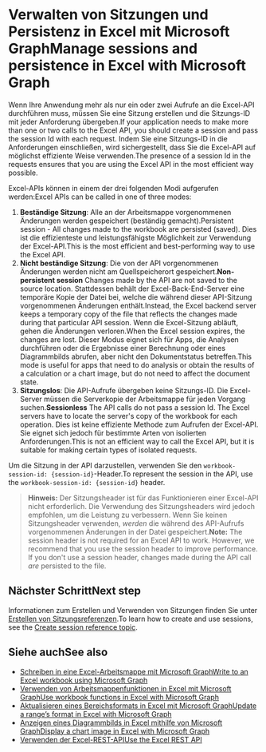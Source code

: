# <a name="manage-sessions-and-persistence-in-excel-with-microsoft-graph"></a><span data-ttu-id="236f0-101">Verwalten von Sitzungen und Persistenz in Excel mit Microsoft Graph</span><span class="sxs-lookup"><span data-stu-id="236f0-101">Manage sessions and persistence in Excel with Microsoft Graph</span></span>

<span data-ttu-id="236f0-102">Wenn Ihre Anwendung mehr als nur ein oder zwei Aufrufe an die Excel-API durchführen muss, müssen Sie eine Sitzung erstellen und die Sitzungs-ID mit jeder Anforderung übergeben.</span><span class="sxs-lookup"><span data-stu-id="236f0-102">If your application needs to make more than one or two calls to the Excel API, you should create a session and pass the session Id with each request.</span></span> <span data-ttu-id="236f0-103">Indem Sie eine Sitzungs-ID in die Anforderungen einschließen, wird sichergestellt, dass Sie die Excel-API auf möglichst effiziente Weise verwenden.</span><span class="sxs-lookup"><span data-stu-id="236f0-103">The presence of a session Id in the requests ensures that you are using the Excel API in the most efficient way possible.</span></span>

<span data-ttu-id="236f0-104">Excel-APIs können in einem der drei folgenden Modi aufgerufen werden:</span><span class="sxs-lookup"><span data-stu-id="236f0-104">Excel APIs can be called in one of three modes:</span></span>

1. <span data-ttu-id="236f0-105">**Beständige Sitzung**: Alle an der Arbeitsmappe vorgenommenen Änderungen werden gespeichert (beständig gemacht).</span><span class="sxs-lookup"><span data-stu-id="236f0-105">Persistent session - All changes made to the workbook are persisted (saved).</span></span> <span data-ttu-id="236f0-106">Dies ist die effizienteste und leistungsfähigste Möglichkeit zur Verwendung der Excel-API.</span><span class="sxs-lookup"><span data-stu-id="236f0-106">This is the most efficient and best-performing way to use the Excel API.</span></span>
2. <span data-ttu-id="236f0-107">**Nicht beständige Sitzung**: Die von der API vorgenommenen Änderungen werden nicht am Quellspeicherort gespeichert.</span><span class="sxs-lookup"><span data-stu-id="236f0-107">**Non-persistent session**  Changes made by the API are not saved to the source location.</span></span> <span data-ttu-id="236f0-108">Stattdessen behält der Excel-Back-End-Server eine temporäre Kopie der Datei bei, welche die während dieser API-Sitzung vorgenommenen Änderungen enthält.</span><span class="sxs-lookup"><span data-stu-id="236f0-108">Instead, the Excel backend server keeps a temporary copy of the file that reflects the changes made during that particular API session.</span></span> <span data-ttu-id="236f0-109">Wenn die Excel-Sitzung abläuft, gehen die Änderungen verloren.</span><span class="sxs-lookup"><span data-stu-id="236f0-109">When the Excel session expires, the changes are lost.</span></span> <span data-ttu-id="236f0-110">Dieser Modus eignet sich für Apps, die Analysen durchführen oder die Ergebnisse einer Berechnung oder eines Diagrammbilds abrufen, aber nicht den Dokumentstatus betreffen.</span><span class="sxs-lookup"><span data-stu-id="236f0-110">This mode is useful for apps that need to do analysis or obtain the results of a calculation or a chart image, but do not need to affect the document state.</span></span>
3. <span data-ttu-id="236f0-111">**Sitzungslos**: Die API-Aufrufe übergeben keine Sitzungs-ID. Die Excel-Server müssen die Serverkopie der Arbeitsmappe für jeden Vorgang suchen.</span><span class="sxs-lookup"><span data-stu-id="236f0-111">**Sessionless**  The API calls do not pass a session Id. The Excel servers have to locate the server's copy of the workbook for each operation.</span></span> <span data-ttu-id="236f0-112">Dies ist keine effiziente Methode zum Aufrufen der Excel-API. Sie eignet sich jedoch für bestimmte Arten von isolierten Anforderungen.</span><span class="sxs-lookup"><span data-stu-id="236f0-112">This is not an efficient way to call the Excel API, but it is suitable for making certain types of isolated requests.</span></span>

<span data-ttu-id="236f0-113">Um die Sitzung in der API darzustellen, verwenden Sie den `workbook-session-id: {session-id}`-Header.</span><span class="sxs-lookup"><span data-stu-id="236f0-113">To represent the session in the API, use the `workbook-session-id: {session-id}` header.</span></span>

><span data-ttu-id="236f0-p105">**Hinweis:** Der Sitzungsheader ist für das Funktionieren einer Excel-API nicht erforderlich. Die Verwendung des Sitzungsheaders wird jedoch empfohlen, um die Leistung zu verbessern. Wenn Sie keinen Sitzungsheader verwenden, _werden_ die während des API-Aufrufs vorgenommenen Änderungen in der Datei gespeichert.</span><span class="sxs-lookup"><span data-stu-id="236f0-p105">**Note:** The session header is not required for an Excel API to work. However, we recommend that you use the session header to improve performance. If you don't use a session header, changes made during the API call _are_ persisted to the file.</span></span>  

## <a name="next-step"></a><span data-ttu-id="236f0-117">Nächster Schritt</span><span class="sxs-lookup"><span data-stu-id="236f0-117">Next step</span></span>
<span data-ttu-id="236f0-118">Informationen zum Erstellen und Verwenden von Sitzungen finden Sie unter [Erstellen von Sitzungsreferenzen](../api-reference/v1.0/api/workbook_createsession.md).</span><span class="sxs-lookup"><span data-stu-id="236f0-118">To learn how to create and use sessions, see the [Create session reference topic](../api-reference/v1.0/api/workbook_createsession.md).</span></span>

## <a name="see-also"></a><span data-ttu-id="236f0-119">Siehe auch</span><span class="sxs-lookup"><span data-stu-id="236f0-119">See also</span></span>
* [<span data-ttu-id="236f0-120">Schreiben in eine Excel-Arbeitsmappe mit Microsoft Graph</span><span class="sxs-lookup"><span data-stu-id="236f0-120">Write to an Excel workbook using Microsoft Graph</span></span>](excel-write-to-workbook.md)
* [<span data-ttu-id="236f0-121">Verwenden von Arbeitsmappenfunktionen in Excel mit Microsoft Graph</span><span class="sxs-lookup"><span data-stu-id="236f0-121">Use workbook functions in Excel with Microsoft Graph</span></span>](excel-use-functions.md)
* [<span data-ttu-id="236f0-122">Aktualisieren eines Bereichsformats in Excel mit Microsoft Graph</span><span class="sxs-lookup"><span data-stu-id="236f0-122">Update a range’s format in Excel with Microsoft Graph</span></span>](excel-update-range-format.md)
* [<span data-ttu-id="236f0-123">Anzeigen eines Diagrammbilds in Excel mithilfe von Microsoft Graph</span><span class="sxs-lookup"><span data-stu-id="236f0-123">Display a chart image in Excel with Microsoft Graph</span></span>](excel-display-chart-image.md)
* [<span data-ttu-id="236f0-124">Verwenden der Excel-REST-API</span><span class="sxs-lookup"><span data-stu-id="236f0-124">Use the Excel REST API</span></span>](../api-reference/v1.0/resources/excel.md)
